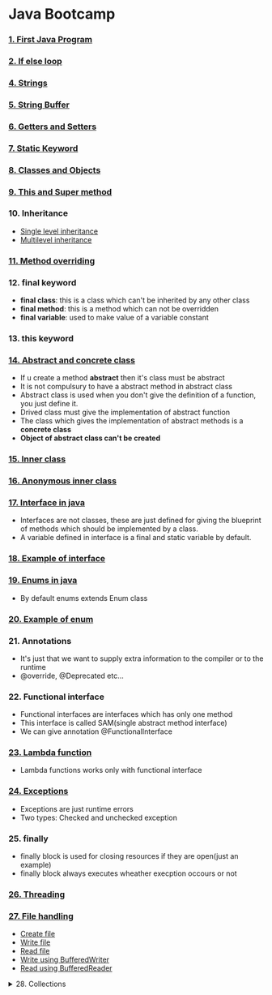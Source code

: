 # Java Bootcamp
### [1. First Java Program](https://github.com/3Rishabh3/JavaBootcamp/blob/master/src/basics/FirstJavaProgram.java)
### [2. If else loop](https://github.com/3Rishabh3/JavaBootcamp/blob/master/src/basics/IfElseLoop.java)
### [4. Strings](https://github.com/3Rishabh3/JavaBootcamp/blob/master/src/basics/Strings.java)
### [5. String Buffer](https://github.com/3Rishabh3/JavaBootcamp/blob/master/src/basics/StringBufferInJava.java)
### [6. Getters and Setters](https://github.com/3Rishabh3/JavaBootcamp/blob/master/src/basics/GettersAndSetters.java)
### [7. Static Keyword](https://github.com/3Rishabh3/JavaBootcamp/blob/master/src/basics/StaticKeyword.java)
### [8. Classes and Objects](https://github.com/3Rishabh3/JavaBootcamp/blob/master/src/basics/ClassesAndObjects.java)
### [9. This and Super method](https://github.com/3Rishabh3/JavaBootcamp/blob/master/src/basics/ThisAndSuperMethod.java)
### 10. Inheritance
- [Single level inheritance](https://github.com/3Rishabh3/JavaBootcamp/tree/master/src/basics/inheritance/singleLevelInheritance)
- [Multilevel inheritance](https://github.com/3Rishabh3/JavaBootcamp/tree/master/src/basics/inheritance/multiLevelInheritance)
### [11. Method overriding](https://github.com/3Rishabh3/JavaBootcamp/blob/master/src/basics/MethodOverriding.java)
### 12. final keyword
- **final class**: this is a class which can't be inherited by any other class
- **final method**: this is a method which can not be overridden
- **final variable**: used to make value of a variable constant
### 13. this keyword
### [14. Abstract and concrete class](https://github.com/3Rishabh3/JavaBootcamp/blob/master/src/basics/AbstractClass.java)
- If u create a method **abstract** then it's class must be abstract
- It is not compulsury to have a abstract method in abstract class
- Abstract class is used when you don't give the definition of a function, you just define it.
- Drived class must give the implementation of abstract function
- The class which gives the implementation of abstract methods is a **concrete class**
- **Object of abstract class can't be created**
### [15. Inner class](https://github.com/3Rishabh3/JavaBootcamp/blob/master/src/basics/InnerClass.java)
### [16. Anonymous inner class](https://github.com/3Rishabh3/JavaBootcamp/blob/master/src/basics/AnonymousInnerClass.java)
### [17. Interface in java](https://github.com/3Rishabh3/JavaBootcamp/blob/master/src/basics/Interface.java)
- Interfaces are not classes, these are just defined for giving the blueprint of methods which should be implemented by a class.
- A variable defined in interface is a final and static variable by default.
### [18. Example of interface](https://github.com/3Rishabh3/JavaBootcamp/blob/master/src/basics/InterfaceExample.java)
### [19. Enums in java](https://github.com/3Rishabh3/JavaBootcamp/blob/master/src/basics/Enums.java)
- By default enums extends Enum class
### [20. Example of enum](https://github.com/3Rishabh3/JavaBootcamp/blob/master/src/basics/EnumExample.java)
### 21. Annotations
- It's just that we want to supply extra information to the compiler or to the runtime
- @override, @Deprecated etc...
### 22. Functional interface
- Functional interfaces are interfaces which has only one method
- This interface is called SAM(single abstract method interface)
- We can give annotation @FunctionalInterface
### [23. Lambda function](https://github.com/3Rishabh3/JavaBootcamp/blob/master/src/basics/LambdaFunction.java)
- Lambda functions works only with functional interface
### [24. Exceptions](https://github.com/3Rishabh3/JavaBootcamp/blob/master/src/basics/ExceptionHandling.java)
- Exceptions are just runtime errors
- Two types: Checked and unchecked exception
### 25. finally
- finally block is used for closing resources if they are open(just an example)
- finally block always executes wheather execption occours or not
### [26. Threading](https://github.com/3Rishabh3/JavaBootcamp/blob/master/src/basics/Threading.java)
### [27. File handling](https://github.com/3Rishabh3/JavaBootcamp/tree/master/src/basics/filehandling)
- [Create file](https://github.com/3Rishabh3/JavaBootcamp/blob/master/src/basics/filehandling/CreateFileAndDirectory.java)
- [Write file](https://github.com/3Rishabh3/JavaBootcamp/blob/master/src/basics/filehandling/WriteFile.java)
- [Read file](https://github.com/3Rishabh3/JavaBootcamp/blob/master/src/basics/filehandling/ReadFile.java)
- [Write using BufferedWriter](https://github.com/3Rishabh3/JavaBootcamp/blob/master/src/basics/filehandling/WriteUsingBufferWriter.java)
- [Read using BufferedReader](https://github.com/3Rishabh3/JavaBootcamp/blob/master/src/basics/filehandling/ReadUsingBufferReader.java)
<details><summary>28. Collections</summary>
  <br>
  [List](https://github.com/3Rishabh3/JavaBootcamp/tree/master/src/basics/collections/listinterface)
  <br>
  [Map](https://github.com/3Rishabh3/JavaBootcamp/tree/master/src/basics/collections/mapinterface)
  <br>
  [Queue](https://github.com/3Rishabh3/JavaBootcamp/tree/master/src/basics/collections/queueinterface)
  <br>
  [Set](https://github.com/3Rishabh3/JavaBootcamp/tree/master/src/basics/collections/setinterface)
</details>
